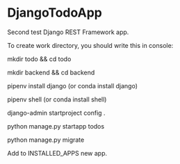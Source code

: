 # DjangoTodoApp
Second test Django REST Framework app.

To create work directory, you should write this in console:

mkdir todo && cd todo

mkdir backend && cd backend

pipenv install django (or conda install django)

pipenv shell (or conda install shell)

django-admin startproject config .

python manage.py startapp todos

python manage.py migrate

Add to INSTALLED_APPS new app.


